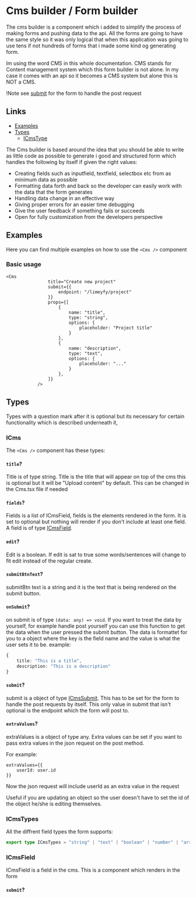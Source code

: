 # Cms builder / Form builder

The cms builder is a component which i added to simplify the process of making forms and pushing data to the api. All the forms are going to have the same style so it was only logical that when this application was going to use tens if not hundreds of forms that i made some kind og generating form.

Im using the word CMS in this whole documentation. CMS stands for Content management system which this form builder is not alone. In my case it comes with an api so it becomes a CMS system but alone this is NOT a CMS.

!Note see [submit](CmsBuilder.MD#submit) for the form to handle the post request

## Links

- [Examples](CmsBuilder.md#examples)
- [Types](CmsBuilder.md#types)
  - [ICmsType](CmsBuilder.MD#icms)

The Cms builder is based around the idea that you should be able to write as little code as possible to generate i good and structured form which handles the following by itself if given the right values:

- Creating fields such as inputfield, textfield, selectbox etc from as minimum data as possible
- Formatting data forth and back so the developer can easily work with the data that the form generates
- Handling data change in an effective way
- Giving proper errors for an easier time debugging
- Give the user feedback if something fails or succeeds
- Open for fully customization from the developers perspective


## Examples

Here you can find multiple examples on how to use the `<Cms />` component

### Basic usage
```tsx
<Cms
                title="Create new project"
                submit={{
                    endpoint: "/limeyfy/project"
                }}
                props={[
                    {
                        name: "title",
                        type: "string",
                        options: {
                            placeholder: "Project title"
                        }
                    },
                    {
                        name: "description",
                        type: "text",
                        options: {
                            placeholder: "..."
                        }
                    },
                ]}
            />
```

## Types 
Types with a question mark after it is optional but its necessary for certain functionality which is described underneath it, 

### ICms

The `<Cms />` component has these types:

#### `title`?
Title is of type string. Title is the title that will appear on top of the cms this is optional but it will be "Upload content" by default. This can be changed in the Cms.tsx file if needed

#### `fields`?
Fields is a list of ICmsField, fields is the elements rendered in the form. It is set to optional but nothing will render if you don't include at least one field. A field is of type [ICmsField](CmsBuilder.MD#icmsfield). 

#### `edit`?
Edit is a boolean. If edit is sat to true some words/sentences will change to fit edit instead of the regular create.

#### `submitBtnText`?
submitBtn text is a string and it is the text that is being rendered on the submit button.

#### `onSubmit`?
on submit is of type ``(data: any) => void``. If you want to treat the data by yourself, for example handle post yourself you can use this function to get the data when the user pressed the submit button. The data is formattet for you to a object where the key is the field name and the value is what the user sets it to be.
example: 
```ts
{
    title: "This is a title",
    description: "This is a description"
}
```

#### `submit`?
submit is a object of type [ICmsSubmit](CmsBuilder.MD#icmssubmit). This has to be set for the form to handle the post requests by itself. This only value in submit that isn't optional is the endpoint which the form will post to.

#### `extraValues`?
extraValues is a object of type any. Extra values can be set if you want to pass extra values in the json request on the post method.

For example:
```tsx
extraValues={{
    userId: user.id
}}
```
Now the json request will include userId as an extra value in the request

Useful if you are updating an object so the user doesn't have to set the id of the object he/she is editing themselves.

### ICmsTypes

All the diffrent field types the form supports:
```ts
export type ICmsTypes = "string" | "text" | "boolean" | "number" | "array" | "object" | "select" | "password" | "date";
```

### ICmsField
ICmsField is a field in the cms. This is a component which renders in the form

#### `submit`?
